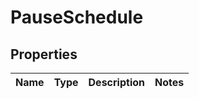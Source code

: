 

# PauseSchedule


## Properties

| Name | Type | Description | Notes |
|------------ | ------------- | ------------- | -------------|



